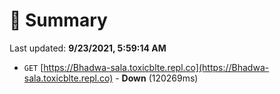 # 📖 Summary
Last updated: **9/23/2021, 5:59:14 AM**

- `GET` [https://Bhadwa-sala.toxicblte.repl.co](https://Bhadwa-sala.toxicblte.repl.co) - **Down** (120269ms)
